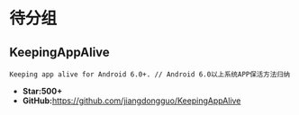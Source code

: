 # 待分组 

## KeepingAppAlive

    Keeping app alive for Android 6.0+. // Android 6.0以上系统APP保活方法归纳

* **Star:500+**
* **GitHub:**<https://github.com/jiangdongguo/KeepingAppAlive>